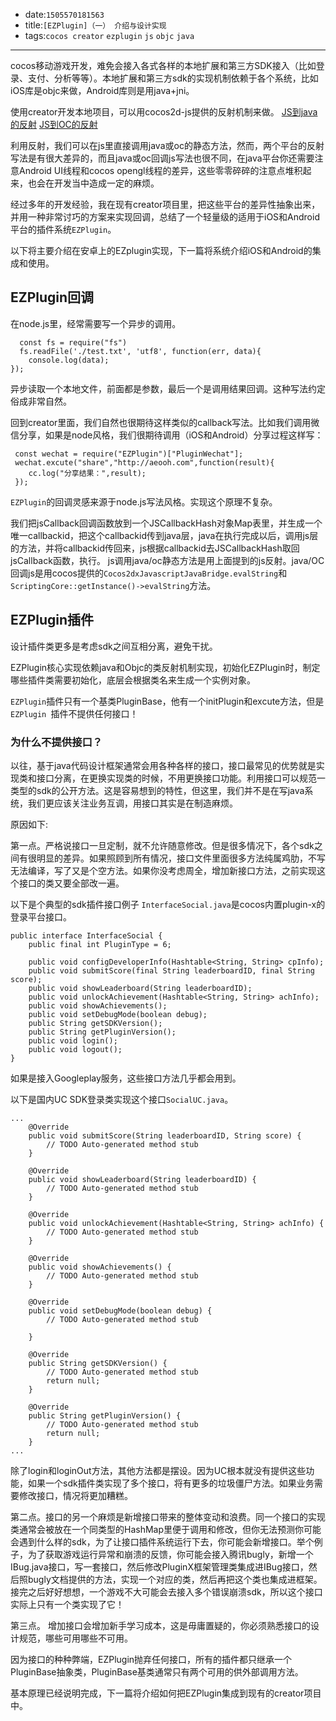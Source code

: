 * date:`1505570181563`
* title:`[EZPlugin]（一） 介绍与设计实现`
* tags:`cocos creator` `ezplugin` `js` `objc` `java`

----

 cocos移动游戏开发，难免会接入各式各样的本地扩展和第三方SDK接入（比如登录、支付、分析等等）。本地扩展和第三方sdk的实现机制依赖于各个系统，比如iOS库是objc来做，Android库则是用java+jni。
  

使用creator开发本地项目，可以用cocos2d-js提供的反射机制来做。
 [JS到java的反射](http://www.cocos.com/docs/html5/v3/reflection/zh.html)
  [JS到OC的反射](http://www.cocos.com/docs/html5/v3/reflection-oc/zh.html)
  
  
  利用反射，我们可以在js里直接调用java或oc的静态方法，然而，两个平台的反射写法是有很大差异的，而且java或oc回调js写法也很不同，在java平台你还需要注意Android UI线程和cocos opengl线程的差异，这些零零碎碎的注意点堆积起来，也会在开发当中造成一定的麻烦。
  
  经过多年的开发经验，我在现有creator项目里，把这些平台的差异性抽象出来，并用一种非常讨巧的方案来实现回调，总结了一个轻量级的适用于iOS和Android平台的插件系统`EZPlugin`。
  

以下将主要介绍在安卓上的EZplugin实现，下一篇将系统介绍iOS和Android的集成和使用。
  
## EZPlugin回调

  在node.js里，经常需要写一个异步的调用。
  
```
  const fs = require("fs")
  fs.readFile('./test.txt', 'utf8', function(err, data){
    console.log(data);  
});
```
  
 异步读取一个本地文件，前面都是参数，最后一个是调用结果回调。这种写法约定俗成非常自然。
 
 回到creator里面，我们自然也很期待这样类似的callback写法。比如我们调用微信分享，如果是node风格，我们很期待调用（iOS和Android）分享过程这样写：
 
```
 const wechat = require("EZPlugin")["PluginWechat"];
 wechat.excute("share","http://aeooh.com",function(result){
 	cc.log("分享结果：",result);
 });
```

 `EZPlugin`的回调灵感来源于node.js写法风格。实现这个原理不复杂。

 我们把jsCallback回调函数放到一个JSCallbackHash对象Map表里，并生成一个唯一callbackid，把这个callbackid传到java层，java在执行完成以后，调用js层的方法，并将callbackid传回来，js根据callbackid去JSCallbackHash取回jsCallback函数，执行。
 js调用java/oc静态方法是用上面提到的js反射。java/OC回调js是用cocos提供的`Cocos2dxJavascriptJavaBridge.evalString`和`ScriptingCore::getInstance()->evalString`方法。

 
## EZPlugin插件
 
设计插件类更多是考虑sdk之间互相分离，避免干扰。

EZPlugin核心实现依赖java和Objc的类反射机制实现，初始化EZPlugin时，制定哪些插件类需要初始化，底层会根据类名来生成一个实例对象。

`EZPlugin`插件只有一个基类PluginBase，他有一个initPlugin和excute方法，但是`EZPlugin `插件不提供任何接口！

 
### 为什么不提供接口？
 
以往，基于java代码设计框架通常会用各种各样的接口，接口最常见的优势就是实现类和接口分离，在更换实现类的时候，不用更换接口功能。利用接口可以规范一类型的sdk的公开方法。这是容易想到的特性，但这里，我们并不是在写java系统，我们更应该关注业务互调，用接口其实是在制造麻烦。

原因如下:

第一点。严格说接口一旦定制，就不允许随意修改。但是很多情况下，各个sdk之间有很明显的差异。如果照顾到所有情况，接口文件里面很多方法纯属鸡肋，不写无法编译，写了又是个空方法。如果你没考虑周全，增加新接口方法，之前实现这个接口的类又要全部改一遍。

以下是个典型的sdk插件接口例子
`InterfaceSocial.java`是cocos内置plugin-x的登录平台接口。

```
public interface InterfaceSocial {
    public final int PluginType = 6;

    public void configDeveloperInfo(Hashtable<String, String> cpInfo);
    public void submitScore(final String leaderboardID, final String score);
    public void showLeaderboard(String leaderboardID);
    public void unlockAchievement(Hashtable<String, String> achInfo);
    public void showAchievements();
    public void setDebugMode(boolean debug);
    public String getSDKVersion();
    public String getPluginVersion();
    public void login();
    public void logout();
}
```

如果是接入Googleplay服务，这些接口方法几乎都会用到。

以下是国内UC SDK登录类实现这个接口`SocialUC.java`。

```
...
	@Override
	public void submitScore(String leaderboardID, String score) {
		// TODO Auto-generated method stub
	}

	@Override
	public void showLeaderboard(String leaderboardID) {
		// TODO Auto-generated method stub
	}

	@Override
	public void unlockAchievement(Hashtable<String, String> achInfo) {
		// TODO Auto-generated method stub
	}

	@Override
	public void showAchievements() {
		// TODO Auto-generated method stub
	}

	@Override
	public void setDebugMode(boolean debug) {
		// TODO Auto-generated method stub

	}

	@Override
	public String getSDKVersion() {
		// TODO Auto-generated method stub
		return null;
	}

	@Override
	public String getPluginVersion() {
		// TODO Auto-generated method stub
		return null;
	}
...
```

除了login和loginOut方法，其他方法都是摆设。因为UC根本就没有提供这些功能，如果一个sdk插件类实现了多个接口，将有更多的垃圾僵尸方法。如果业务需要修改接口，情况将更加糟糕。

第二点。接口的另一个麻烦是新增接口带来的整体变动和浪费。同一个接口的实现类通常会被放在一个同类型的HashMap里便于调用和修改，但你无法预测你可能会遇到什么样的sdk，为了让接口插件系统运行下去，你可能会新增接口。举个例子，为了获取游戏运行异常和崩溃的反馈，你可能会接入腾讯bugly，新增一个IBug.java接口，写一套接口，然后修改PluginX框架管理类集成进IBug接口，然后照bugly文档提供的方法，实现一个对应的类，然后再把这个类也集成进框架。接完之后好好想想，一个游戏不大可能会去接入多个错误崩溃sdk，所以这个接口实际上只有一个类实现了它！

第三点。
增加接口会增加新手学习成本，这是毋庸置疑的，你必须熟悉接口的设计规范，哪些可用哪些不可用。

因为接口的种种弊端，EZPlugin抛弃任何接口，所有的插件都只继承一个PluginBase抽象类，PluginBase基类通常只有两个可用的供外部调用方法。


基本原理已经说明完成，下一篇将介绍如何把EZPlugin集成到现有的creator项目中。